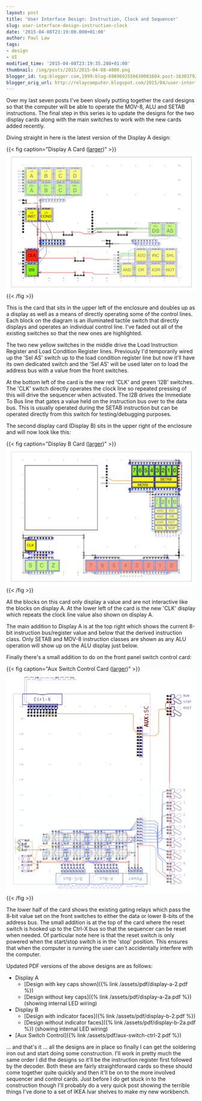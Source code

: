 ```yaml
---
layout: post
title: 'User Interface Design: Instruction, Clock and Sequencer'
slug: user-interface-design-instruction-clock
date: '2015-04-08T23:19:00.000+01:00'
author: Paul Law
tags:
- design
- UI
modified_time: '2015-04-08T23:19:35.288+01:00'
thumbnail: /img/posts/2015/2015-04-08-4000.png
blogger_id: tag:blogger.com,1999:blog-6989692556630001604.post-1630379224153065346
blogger_orig_url: http://relaycomputer.blogspot.com/2015/04/user-interface-design-instruction-clock.html
---
```


Over my last seven posts I've been slowly putting together the card designs so 
that the computer will be able to operate the MOV-8, ALU and SETAB 
instructions. The final step in this series is to update the designs for the 
two display cards along with the main switches to work with the new cards 
added recently.

Diving straight in here is the latest version of 
the Display A design:

{{< fig caption="Display A Card ([larger](/img/posts/2015/2015-04-08-1000.png))" >}}![Display A Card](/img/posts/2015/2015-04-08-0000.png){{< /fig >}}

This is the card that 
sits in the upper left of the enclosure and doubles up as a display as well as 
a means of directly operating some of the control lines. Each block on the 
diagram is an illuminated tactile switch that directly displays and operates 
an individual control line. I've faded out all of the existing switches so 
that the new ones are highlighted.

The two new yellow switches in 
the middle drive the Load Instruction Register and Load Condition Register 
lines. Previously I'd temporarily wired up the 'Sel AS' switch up to the load 
condition register line but now it'll have its own dedicated switch and the 
'Sel AS' will be used later on to load the address bus with a value from the 
front switches.

At the bottom left of the card is the new red 'CLK' 
and green 'I2B' switches. The 'CLK' switch directly operates the clock line so 
repeated pressing of this will drive the sequencer when activated. The I2B 
drives the Immediate To Bus line that gates a value held on the instruction 
bus over to the data bus. This is usually operated during the SETAB 
instruction but can be operated directly from this switch for 
testing/debugging purposes.

The second display card (Display B) 
sits in the upper right of the enclosure and will now look like this:

{{< fig caption="Display B Card ([larger](/img/posts/2015/2015-04-08-1001.png))" >}}![Display B Card](/img/posts/2015/2015-04-08-0001.png){{< /fig >}}

All the blocks on this 
card only display a value and are not interactive like the blocks on display 
A. At the lower left of the card is the new 'CLK' display which repeats the 
clock line value also shown on display A.

The main addition to 
Display A is at the top right which shows the current 8-bit instruction 
bus/register value and below that the derived instruction class. Only SETAB 
and MOV-8 instruction classes are shown as any ALU operation will show up on 
the ALU display just below.

Finally there's a small addition to do 
on the front panel switch control card:

{{< fig caption="Aux Switch Control Card ([larger](/img/posts/2015/2015-04-08-1002.png))" >}}![Aux Switch Control Card](/img/posts/2015/2015-04-08-0002.png){{< /fig >}}

The lower half 
of the card shows the existing gating relays which pass the 8-bit value set on 
the front switches to either the data or lower 8-bits of the address bus. The 
small addition is at the top of the card where the reset switch is hooked up 
to the Ctrl-X bus so that the sequencer can be reset when needed. Of 
particular note here is that the reset switch is only powered when the 
start/stop switch is in the 'stop' position. This ensures that when the 
computer is running the user can't accidentally interfere with the 
computer.

Updated PDF versions of the above designs are as follows:

* Display A
  * [Design with key caps shown]({% link /assets/pdf/display-a-2.pdf %})
  * [Design without key caps]({% link /assets/pdf/display-a-2a.pdf %}) (showing internal LED wiring)
* Display B
  * [Design with indicator faces]({% link /assets/pdf/display-b-2.pdf %})
  * [Design without indicator faces]({% link /assets/pdf/display-b-2a.pdf %}) (showing internal LED wiring)
* [Aux Switch Control]({% link /assets/pdf/aux-switch-ctrl-2.pdf %})

... and that's it ... all the 
designs are in place so finally I can get the soldering iron out and start 
doing some construction. I'll work in pretty much the same order I did the 
designs so it'll be the instruction register first followed by the decoder. 
Both these are fairly straightforward cards so these should come together 
quite quickly and then it'll be on to the more involved sequencer and control 
cards. Just before I do get stuck in to the construction though I'll probably 
do a very quick post showing the terrible things I've done to a set of IKEA 
Ivar shelves to make my new workbench. 
